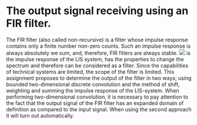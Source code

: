 # The output signal receiving using an FIR filter.
  The FIR filter (also called non-recursive) is a filter whose impulse response contains only a finite number non-zero counts. Such an impulse response is always absolutely we sum, and, therefore, FIR filters are always stable.
  ![](https://latex.codecogs.com/svg.latex?h(n_{1},&space;n_{2})) is the impulse response of the LIS system, has the properties to change the spectrum and therefore can be considered as a filter. Since the capabilities of technical systems are limited, the scope of the filter is limited. This assignment proposes to determine the output of the filter in two ways; using bounded two-dimensional discrete convolution and the method of shift, weighting and summing the impulse response of the LIS-system. When performing two-dimensional convolution, it is necessary to pay attention to the fact that the output signal of the FIR filter has an expanded domain of definition as compared to the input signal. When using the second approach it will turn out automatically.

